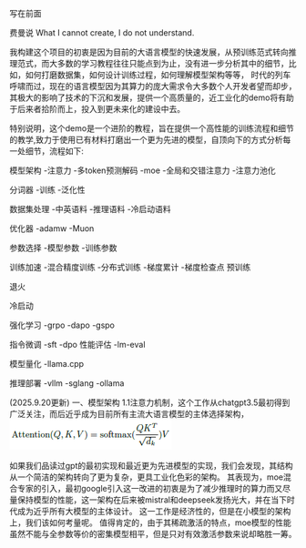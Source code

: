 写在前面

费曼说
What I cannot create, I do not understand.

我构建这个项目的初衷是因为目前的大语言模型的快速发展，从预训练范式转向推理范式，而大多数的学习教程往往只能点到为止，没有进一步分析其中的细节，比如，如何打磨数据集，如何设计训练过程，如何理解模型架构等等，
时代的列车呼啸而过，现在的语言模型因为其算力的庞大需求令大多数个人开发者望而却步，其极大的影响了技术的下沉和发展，提供一个高质量的，近工业化的demo将有助于后来者拾阶而上，投入到更未来化的建设中去。

特别说明，这个demo是一个进阶的教程，旨在提供一个高性能的训练流程和细节的教学,致力于使用已有材料打磨出一个更为先进的模型，自顶向下的方式分析每一处细节，流程如下:

模型架构
 -注意力
 -多token预测解码
 -moe
 -全局和交错注意力
 -注意力池化
 
分词器
 -训练
 -泛化性
  
数据集处理
  -中英语料
  -推理语料
  -冷启动语料
  
优化器
  -adamw
  -Muon
  
参数选择
  -模型参数
  -训练参数
  
训练加速
  -混合精度训练
  -分布式训练
  -梯度累计
  -梯度检查点
预训练

退火

冷启动

强化学习
 -grpo
 -dapo
 -gspo
 
指令微调
 -sft
 -dpo
性能评估
 -lm-eval

模型量化
  -llama.cpp
  
推理部署
  -vllm
  -sglang
  -ollama

(2025.9.20更新)
一、模型架构
1.1注意力机制，这个工作从chatgpt3.5最初得到广泛关注，而后近乎成为目前所有主流大语言模型的主体选择架构，![Self Attention](images/selfattn.png)

如果我们品读过gpt的最初实现和最近更为先进模型的实现，我们会发现，其结构从一个简洁的架构转向了更为复杂，更具工业化色彩的架构。
其表现为，moe混合专家的引入，最初google引入这一改进的初衷是为了减少推理时的算力而又尽量保持模型的性能，这一架构在后来被mistral和deepseek发扬光大，并在当下时代成为近乎所有大模型的主体设计。
这一工作是经济性的，但是在小模型的架构上，我们该如何考量呢。
值得肯定的，由于其稀疏激活的特点，moe模型的性能虽然不能与全参数等价的密集模型相平，但是只对有效激活参数来说却略胜一筹。


